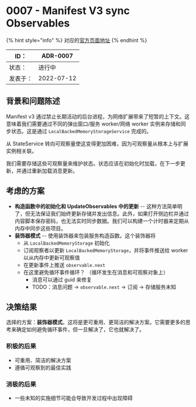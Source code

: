 # 0007 - Manifest V3 sync Observables

{% hint style="info" %}
对应的[官方页面地址](https://contributing.bitwarden.com/architecture/adr/manifest-v3-browser-memory-caching)
{% endhint %}

| ID：  | ADR-0007   |
| ---- | ---------- |
| 状态：  | 进行中        |
| 发表于： | 2022-07-12 |

## 背景和问题陈述​ <a href="#context-and-problem-statement" id="context-and-problem-statement"></a>

Manifest v3 通过禁止长期活动的后台进程，为网络扩展带来了短暂的上下文。这意味着我们需要通过不同的弹出窗口/服务 worker/网络 worker 实例来存储和同步状态。这是通过 `LocalBackedMemoryStorageService` 完成的。

从 StateService 转向可观察量使这变得更加困难，因为可观察量从根本上与扩展实例相关联。

我们需要存储这些可观察量来维护状态。状态应该在初始化时加载，在下一步更新，并通过重新加载消息更新。

## 考虑的方案​ <a href="#considered-options" id="considered-options"></a>

* **构造函数中的初始化和 UpdateObservables 中的更新** -- 这种方法简单明了，但无法保证我们始终更新存储并发出信息。此外，如果打开侧边栏并通过内容脚本保存密码，也无法实时同步数据。我们可以构建一个计时器来定期从内存中同步这些项目。
* **装饰器模式** -- 使用装饰器来包装服务构造函数。这个装饰器将
  * 从 `LocalBackedMemoryStorage` 初始化
  * 订阅观察者以更新 `LocalBackedMemoryStorage`，并将事件推送给 worker 以从内存中更新可观察值
  * 在更新事件上推送 `observable.next`
  * 在这里避免循环事件循环？ （循环发生在消息和可观察对象上）
    * 消息可以通过 guid 来修复
    * TODO：消息问题 -> `observable.next` -> 订阅 -> 存储服务未知

## 决策结果​ <a href="#decision-outcome" id="decision-outcome"></a>

选择的方案：**装饰器模式**。这将是更可重用、更简洁的解决方案。它需要更多的思考来确定如何避免循环事件，但一旦解决了，它也就解决了。

### 积极的后果​ <a href="#positive-consequences" id="positive-consequences"></a>

* 可重用、简洁的解决方案
* 遵循可观察到的最佳实践

### 消极的后果​ <a href="#negative-consequences" id="negative-consequences"></a>

* 一些未知的实施细节可能会导致开发过程中出现障碍
